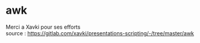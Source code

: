 # awk
Merci a Xavki pour ses efforts
<br>
source : https://gitlab.com/xavki/presentations-scripting/-/tree/master/awk
